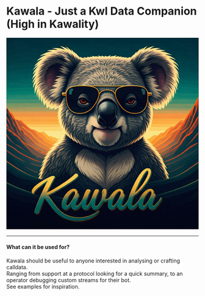 # Kawala - Just a Kwl Data Companion (High in Kawality)

   <img src="misc/assets/kawala-800.png" width=800 >
<!-- ![kwla](https://github.com/user-attachments/assets/817f0c04-989b-439d-8ab7-91f996b288c5) -->

---

#### What can it be used for?
Kawala should be useful to anyone interested in analysing or crafting calldata. <br>
Ranging from support at a protocol looking for a quick summary, to an operator debugging custom streams for their bot. <br>
See examples for inspiration.

